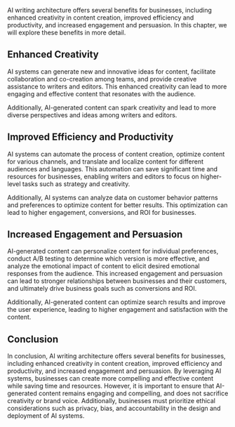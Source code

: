 
AI writing architecture offers several benefits for businesses, including enhanced creativity in content creation, improved efficiency and productivity, and increased engagement and persuasion. In this chapter, we will explore these benefits in more detail.

Enhanced Creativity
-------------------

AI systems can generate new and innovative ideas for content, facilitate collaboration and co-creation among teams, and provide creative assistance to writers and editors. This enhanced creativity can lead to more engaging and effective content that resonates with the audience.

Additionally, AI-generated content can spark creativity and lead to more diverse perspectives and ideas among writers and editors.

Improved Efficiency and Productivity
------------------------------------

AI systems can automate the process of content creation, optimize content for various channels, and translate and localize content for different audiences and languages. This automation can save significant time and resources for businesses, enabling writers and editors to focus on higher-level tasks such as strategy and creativity.

Additionally, AI systems can analyze data on customer behavior patterns and preferences to optimize content for better results. This optimization can lead to higher engagement, conversions, and ROI for businesses.

Increased Engagement and Persuasion
-----------------------------------

AI-generated content can personalize content for individual preferences, conduct A/B testing to determine which version is more effective, and analyze the emotional impact of content to elicit desired emotional responses from the audience. This increased engagement and persuasion can lead to stronger relationships between businesses and their customers, and ultimately drive business goals such as conversions and ROI.

Additionally, AI-generated content can optimize search results and improve the user experience, leading to higher engagement and satisfaction with the content.

Conclusion
----------

In conclusion, AI writing architecture offers several benefits for businesses, including enhanced creativity in content creation, improved efficiency and productivity, and increased engagement and persuasion. By leveraging AI systems, businesses can create more compelling and effective content while saving time and resources. However, it is important to ensure that AI-generated content remains engaging and compelling, and does not sacrifice creativity or brand voice. Additionally, businesses must prioritize ethical considerations such as privacy, bias, and accountability in the design and deployment of AI systems.
